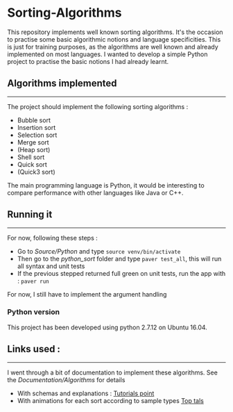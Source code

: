 # Sorting-Algorithms
This repository implements well known sorting algorithms. It's the occasion to practise some basic algorithmic notions and language specificities. This is just for training purposes, as the algorithms are well known and already implemented on most languages. I wanted to develop a simple Python project to practise the basic notions I had already learnt. 


## Algorithms implemented
----
The project should implement the following sorting algorithms :

  - Bubble sort
  - Insertion sort
  - Selection sort
  - Merge sort
  - (Heap sort)
  - Shell sort
  - Quick sort
  - (Quick3 sort)

The main programming language is Python, it would be interesting to compare performance with other languages like Java or C++.

## Running it
----
For now, following these steps :

  - Go to *Source/Python* and type ```source venv/bin/activate```
  - Then go to the *python_sort* folder and type ```paver test_all```, this will run all syntax and unit tests
  - If the previous stepped returned full green on unit tests, run the app with : ```paver run```

For now, I still have to implement the argument handling


### Python version
This project has been developed using python 2.7.12 on Ubuntu 16.04.

## Links used :
----
I went through a bit of documentation to implement these algorithms. See the *Documentation/Algorithms* for details

  - With schemas and explanations : [Tutorials point](https://www.tutorialspoint.com/data_structures_algorithms/bubble_sort_algorithm.htm)
  - With animations for each sort according to sample types [Top tals](https://www.toptal.com/developers/sorting-algorithms)
